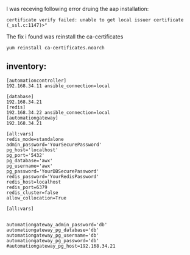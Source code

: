 I was receving following error druing the aap installation: 

```
certificate verify failed: unable to get local issuer certificate (_ssl.c:1147)>"
```

The fix i found was reinstall the ca-certificates

```
yum reinstall ca-certificates.noarch

```


## inventory:

```
[automationcontroller]
192.168.34.11 ansible_connection=local

[database]
192.168.34.21
[redis]
192.168.34.22 ansible_connection=local
[automationgateway]
192.168.34.21

[all:vars]
redis_mode=standalone
admin_password='YourSecurePassword'
pg_host='localhost'
pg_port='5432'
pg_database='awx'
pg_username='awx'
pg_password='YourDBSecurePassword'
redis_password='YourRedisPassword'
redis_host=localhost
redis_port=6379
redis_cluster=false
allow_collocation=True

[all:vars]


automationgateway_admin_password='db'
automationgateway_pg_database='db'
automationgateway_pg_username='db'
automationgateway_pg_password='db'
#automationgateway_pg_host=192.168.34.21

```






